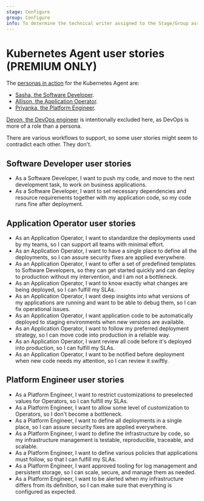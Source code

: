 ```yaml
---
stage: Configure
group: Configure
info: To determine the technical writer assigned to the Stage/Group associated with this page, see https://about.gitlab.com/handbook/engineering/ux/technical-writing/#designated-technical-writers
---
```


# Kubernetes Agent user stories **(PREMIUM ONLY)**

The [personas in action](https://about.gitlab.com/handbook/marketing/product-marketing/roles-personas/#user-personas)
for the Kubernetes Agent are:

- [Sasha, the Software Developer](https://about.gitlab.com/handbook/marketing/strategic-marketing/roles-personas/#sasha-software-developer).
- [Allison, the Application Operator](https://about.gitlab.com/handbook/marketing/strategic-marketing/roles-personas/#allison-application-ops).
- [Priyanka, the Platform Engineer](https://about.gitlab.com/handbook/marketing/strategic-marketing/roles-personas/#priyanka-platform-engineer).

[Devon, the DevOps engineer](https://about.gitlab.com/handbook/marketing/strategic-marketing/roles-personas/#devon-devops-engineer)
is intentionally excluded here, as DevOps is more of a role than a persona.

There are various workflows to support, so some user stories might seem to contradict each other. They don't.

## Software Developer user stories

<!-- vale gitlab.FirstPerson = NO -->

- As a Software Developer, I want to push my code, and move to the next development task,
  to work on business applications.
- As a Software Developer, I want to set necessary dependencies and resource requirements
  together with my application code, so my code runs fine after deployment.

<!-- vale gitlab.FirstPerson = YES -->

## Application Operator user stories

<!-- vale gitlab.FirstPerson = NO -->

- As an Application Operator, I want to standardize the deployments used by my teams,
  so I can support all teams with minimal effort.
- As an Application Operator, I want to have a single place to define all the deployments,
  so I can assure security fixes are applied everywhere.
- As an Application Operator, I want to offer a set of predefined templates to
  Software Developers, so they can get started quickly and can deploy to production
  without my intervention, and I am not a bottleneck.
- As an Application Operator, I want to know exactly what changes are being deployed,
  so I can fulfill my SLAs.
- As an Application Operator, I want deep insights into what versions of my applications
  are running and want to be able to debug them, so I can fix operational issues.
- As an Application Operator, I want application code to be automatically deployed
  to staging environments when new versions are available.
- As an Application Operator, I want to follow my preferred deployment strategy,
  so I can move code into production in a reliable way.
- As an Application Operator, I want review all code before it's deployed into production,
  so I can fulfill my SLAs.
- As an Application Operator, I want to be notified before deployment when new code needs my attention,
  so I can review it swiftly.

<!-- vale gitlab.FirstPerson = YES -->

## Platform Engineer user stories

<!-- vale gitlab.FirstPerson = NO -->

- As a Platform Engineer, I want to restrict customizations to preselected values
  for Operators, so I can fulfill my SLAs.
- As a Platform Engineer, I want to allow some level of customization to Operators,
  so I don't become a bottleneck.
- As a Platform Engineer, I want to define all deployments in a single place, so
  I can assure security fixes are applied everywhere.
- As a Platform Engineer, I want to define the infrastructure by code, so my
  infrastructure management is testable, reproducible, traceable, and scalable.
- As a Platform Engineer, I want to define various policies that applications must
  follow, so that I can fulfill my SLAs.
- As a Platform Engineer, I want approved tooling for log management and persistent storage,
  so I can scale, secure, and manage them as needed.
- As a Platform Engineer, I want to be alerted when my infrastructure differs from
  its definition, so I can make sure that everything is configured as expected.

<!-- vale gitlab.FirstPerson = YES -->
